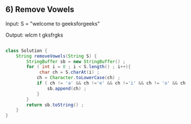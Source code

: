 ## 6) Remove Vowels

Input: S = "welcome to geeksforgeeks"

Output: wlcm t gksfrgks

```java

class Solution {
    String removeVowels(String S) {
        StringBuffer sb = new StringBuffer() ;
        for ( int i = 0 ; i < S.length() ; i++){
             char ch = S.charAt(i) ;
            ch = Character.toLowerCase(ch) ;
            if ( ch != 'a' && ch !='e' && ch !='i' && ch != 'o' && ch !='u'){
                sb.append(ch) ;
            }
        }
        return sb.toString() ;
    }
}
```
